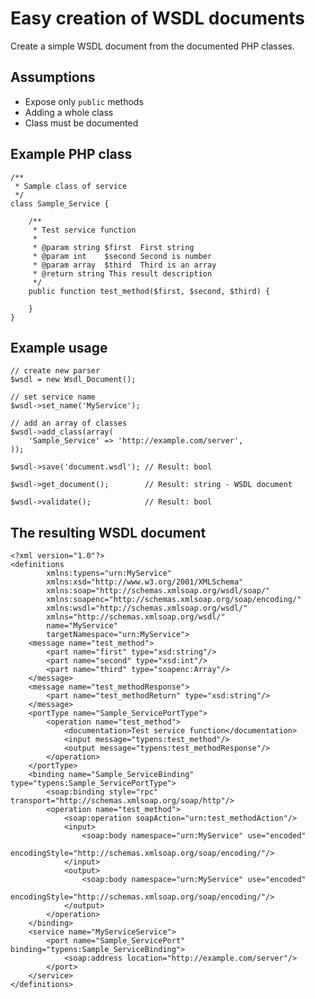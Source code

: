 Easy creation of WSDL documents
===============================

Create a simple WSDL document from the documented PHP classes.

Assumptions
-----------

- Expose only `public` methods
- Adding a whole class
- Class must be documented

Example PHP class
-----------------

    /**
     * Sample class of service
     */
    class Sample_Service {

        /**
         * Test service function
         *
         * @param string $first  First string
         * @param int    $second Second is number
         * @param array  $third  Third is an array
         * @return string This result description
         */
        public function test_method($first, $second, $third) {

        }
    }

Example usage
-------------

    // create new parser
    $wsdl = new Wsdl_Document();

    // set service name
    $wsdl->set_name('MyService');

    // add an array of classes
    $wsdl->add_class(array(
        'Sample_Service' => 'http://example.com/server',
    ));

    $wsdl->save('document.wsdl'); // Result: bool

    $wsdl->get_document();        // Result: string - WSDL document

    $wsdl->validate();            // Result: bool


The resulting WSDL document
---------------------------

    <?xml version="1.0"?>
    <definitions
            xmlns:typens="urn:MyService"
            xmlns:xsd="http://www.w3.org/2001/XMLSchema"
            xmlns:soap="http://schemas.xmlsoap.org/wsdl/soap/"
            xmlns:soapenc="http://schemas.xmlsoap.org/soap/encoding/"
            xmlns:wsdl="http://schemas.xmlsoap.org/wsdl/"
            xmlns="http://schemas.xmlsoap.org/wsdl/"
            name="MyService"
            targetNamespace="urn:MyService">
        <message name="test_method">
            <part name="first" type="xsd:string"/>
            <part name="second" type="xsd:int"/>
            <part name="third" type="soapenc:Array"/>
        </message>
        <message name="test_methodResponse">
            <part name="test_methodReturn" type="xsd:string"/>
        </message>
        <portType name="Sample_ServicePortType">
            <operation name="test_method">
                <documentation>Test service function</documentation>
                <input message="typens:test_method"/>
                <output message="typens:test_methodResponse"/>
            </operation>
        </portType>
        <binding name="Sample_ServiceBinding" type="typens:Sample_ServicePortType">
            <soap:binding style="rpc" transport="http://schemas.xmlsoap.org/soap/http"/>
            <operation name="test_method">
                <soap:operation soapAction="urn:test_methodAction"/>
                <input>
                    <soap:body namespace="urn:MyService" use="encoded"
                        encodingStyle="http://schemas.xmlsoap.org/soap/encoding/"/>
                </input>
                <output>
                    <soap:body namespace="urn:MyService" use="encoded"
                        encodingStyle="http://schemas.xmlsoap.org/soap/encoding/"/>
                </output>
            </operation>
        </binding>
        <service name="MyServiceService">
            <port name="Sample_ServicePort" binding="typens:Sample_ServiceBinding">
                <soap:address location="http://example.com/server"/>
            </port>
        </service>
    </definitions>